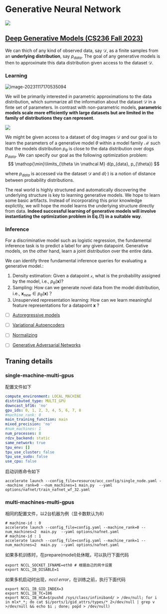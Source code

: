 # Generative Neural Network

[![](https://qiniu.lianghao.work/CodeBase-v0.1-blue)](https://github.com/HLImg/PictoRestore)

## [Deep Generative Models (CS236 Fall 2023)](https://deepgenerativemodels.github.io/)


We can thich of any kind of observed data, say $\mathcal D$, as a finite samples from an **underlying distribution**, say $p_{data}$. The goal of any generative models is then to approximate this data distribution given access to the dataset $\mathcal D$.

### Learning
![image-20231117170535094](https://qiniu.lianghao.work/image-20231117170535094.png)

We will be primarily interested in parametric approximations to the data distribution, which summarize all the information about the dataset $\mathcal D$ in a finte set of parameters. In contrast with non-parametric models, **parametric models scale more efficiently with large datasets but are limited in the family of distributions they can represent**.


![](https://qiniu.lianghao.work/image-20231117170642832.png)

We might be given access to a dataset of dog images $\mathcal D$ and our goal is to learn the parameters of a generative model $\theta$ within a model family $\mathcal M$ such that the models distribution $p_{\theta}$ is close to the data distribution over dogs $p_{data}$. We can specify our goal as the following optimization problem:
$$
\mathop{\min}\limits_{\theta \in \mathcal M} d(p_{data}, p_{\theta})
$$

where $p_{data}$ is accessed via the dataset $\mathcal D$ and $d(\cdot)$ is a notion of distance between probability distributions.

The real world is highly structured and automatically discovering the underlying structure is key to learning generative models. We hope to learn some basic artifacts. Instead of incorporating this prior knowledge explictily, we will hope the model learns the underlying structure directly from data. **Indeed successful learning of generative models will involve instantiating the optimization problem in Eq.(1) in a suitable way**.

### Inference
For a discriminative model such as logistic regression, the fundamental inference task is to predict a label for any given datapoint. Generative models, on the other hand, learn a joint distribution over the entire data.

We can identify three fundamental inference queries for evaluating a generative model.:
1. Density estimation: Given a datapoint $\mathcal x$, what is the probability assigned by the model, i.e., $p_{\theta}(\mathbf x)$?
2. Sampling: How can we generate novel data from the model distribution, i.e., $\mathbf x_{new} \in p_{\theta}(\mathbf x)$？
3. Unsupervied representation learning: How can we learn meaningful feature representations for a datapoint $\mathbf x$ ?




- [ ] [Autoregressive models](./docs/notes/1_autoregressive.md)
- [ ] [Variational Autoencoders](./docs/notes/2_vae.md)
- [ ] [Normalizing](./docs/notes/3_normlizing.md)
- [ ] [Generative Adversarial Networks](./docs/notes/4_gan.md)



## Traning details
### single-machine-multi-gpus

配置文件如下
```yaml
compute_environment: LOCAL_MACHINE
distributed_type: MULTI_GPU
downcast_bf16: 'no'
gpu_ids: 0, 1, 2, 3, 4, 5, 6, 7, 8
#machine_rank: 0
main_training_function: main
mixed_precision: 'no'
#num_machines: 1
num_processes: 8
rdzv_backend: static
same_network: true
tpu_env: []
tpu_use_cluster: false
tpu_use_sudo: false
use_cpu: false

```
启动训练命令如下
```shell
accelerate launch --config_file=resource/acc_config/single_node.yaml --machine_rank=0 --num_machines=1 main.py  --yaml options/nafnet/train_nafnet_wf_32.yaml
```
### multi-machines-multi-gpus
相同的配置文件，以2台机器为例（显卡数默认为8）
```shell
# machine-id : 0
accelerate launch --config_file=config.yaml --machine_rank=0 --num_machines=2  main.py  --yaml options/nafnet.yaml
# machine-id : 1
accelerate launch --config_file=config.yaml --machine_rank=1 --num_machines=2  main.py  --yaml options/nafnet.yaml
```
如果多机训练时，在prepare(model)处休眠，可以执行下面代码
```shell
export NCCL_SOCKET_IFNAME=eth0 # 根据自己的网卡设置
export NCCL_IB_DISABLE=1
```
如果多机启动时出现，*nccl error*，在训练之前，执行下面代码
```shell
export NCCL_IB_GID_INDEX=3
export NCCL_IB_TC=106
export NCCL_IB_HCA=$(pushd /sys/class/infiniband/ > /dev/null; for i in mlx*_*; do cat $i/ports/1/gid_attrs/types/* 2>/dev/null | grep v >/dev/null && echo $i ; done; popd > /dev/null)
```
